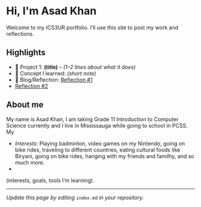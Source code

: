# Hi, I'm Asad Khan
Welcome to my ICS3UR portfolio. I’ll use this site to post my work and reflections.

## Highlights
- 🔧 Project 1: **(title)** – *(1–2 lines about what it does)*
- 🧠 Concept I learned: *(short note)*
- 📝 Blog/Reflection: [Reflection #1](./posts/first_reflection.md)
- [Reflection #2](./posts/second_reflection.md)

## About me
My name is Asad Khan, I am taking Grade 11 Introduction to Computer Science currently and I live in Mississauga while going to school in PCSS. My 
- *Interests*: Playing badminton, video games on my Nintendo, going on bike rides, traveling to different countries, eating cultural foods like Biryani, going on bike rides, hanging with my friends and familhy, and so much more.
- 
(interests, goals, tools I’m learning).

---
*Update this page by editing `index.md` in your repository.*
